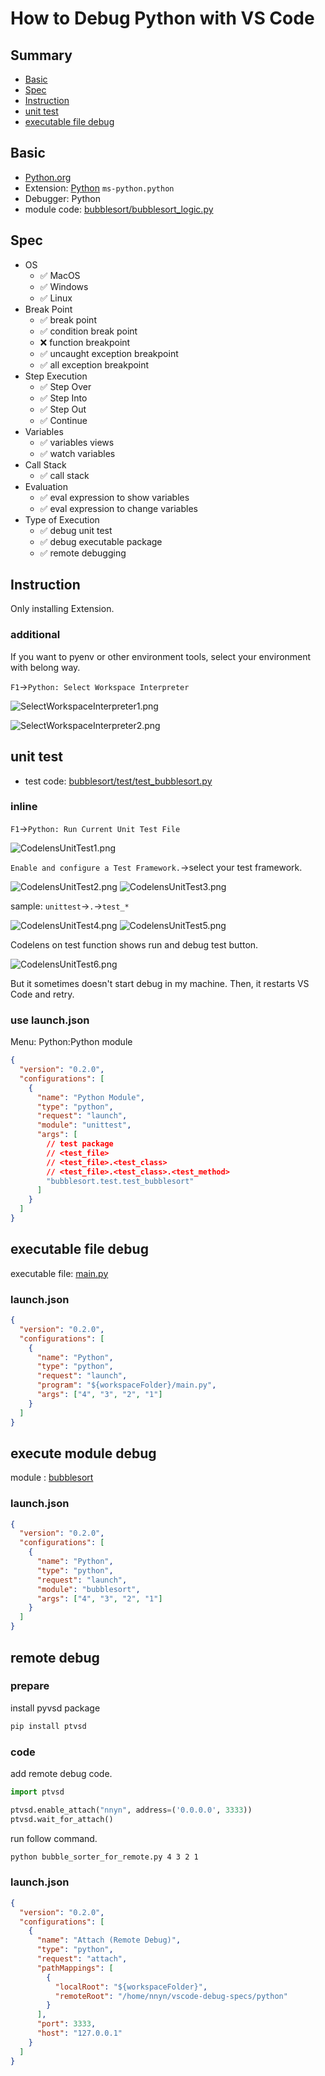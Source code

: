 # How to Debug Python with VS Code

## Summary

- [Basic](#basic)
- [Spec](#spec)
- [Instruction](#instruction)
- [unit test](#unit-test)
- [executable file debug](#executable-file-debug)

## Basic

- [Python.org](https://www.python.org/)
- Extension: [Python](https://marketplace.visualstudio.com/items?itemName=ms-python.python) `ms-python.python`
- Debugger: Python
- module code: [bubblesort/bubblesort_logic.py](https://github.com/vscode-debug-specs/python/blob/master/bubblesort/bubblesort_logic.py)

## Spec

- OS
  - ✅ MacOS
  - ✅ Windows
  - ✅ Linux
- Break Point
  - ✅ break point
  - ✅ condition break point
  - ❌ function breakpoint
  - ✅ uncaught exception breakpoint
  - ✅ all exception breakpoint
- Step Execution
  - ✅ Step Over
  - ✅ Step Into
  - ✅ Step Out
  - ✅ Continue
- Variables
  - ✅ variables views
  - ✅ watch variables
- Call Stack
  - ✅ call stack
- Evaluation
  - ✅ eval expression to show variables
  - ✅ eval expression to change variables
- Type of Execution
  - ✅ debug unit test
  - ✅ debug executable package
  - ✅ remote debugging

## Instruction

Only installing Extension.

### additional

If you want to pyenv or other environment tools, select your environment with belong way.

`F1`->`Python: Select Workspace Interpreter`

![SelectWorkspaceInterpreter1.png](SelectWorkspaceInterpreter1.png)

![SelectWorkspaceInterpreter2.png](SelectWorkspaceInterpreter2.png)

## unit test

- test code: [bubblesort/test/test_bubblesort.py](https://github.com/vscode-debug-specs/python/blob/master/bubblesort/test/test_bubblesort.py)

### inline

`F1`->`Python: Run Current Unit Test File`

![CodelensUnitTest1.png](CodelensUnitTest1.png)

`Enable and configure a Test Framework.`->select your test framework.

![CodelensUnitTest2.png](CodelensUnitTest2.png)
![CodelensUnitTest3.png](CodelensUnitTest3.png)

sample: `unittest`->`.`->`test_*`

![CodelensUnitTest4.png](CodelensUnitTest4.png)
![CodelensUnitTest5.png](CodelensUnitTest5.png)

Codelens on test function shows run and debug test button.

![CodelensUnitTest6.png](CodelensUnitTest6.png)

But it sometimes doesn't start debug in my machine. Then, it restarts VS Code and retry.

### use launch.json

Menu: Python:Python module

```json
{
  "version": "0.2.0",
  "configurations": [
    {
      "name": "Python Module",
      "type": "python",
      "request": "launch",
      "module": "unittest",
      "args": [
        // test package
        // <test_file>
        // <test_file>.<test_class>
        // <test_file>.<test_class>.<test_method>
        "bubblesort.test.test_bubblesort"
      ]
    }
  ]
}
```

## executable file debug

executable file: [main.py](https://github.com/vscode-debug-specs/python/blob/master/main.py)

### launch.json

```json
{
  "version": "0.2.0",
  "configurations": [
    {
      "name": "Python",
      "type": "python",
      "request": "launch",
      "program": "${workspaceFolder}/main.py",
      "args": ["4", "3", "2", "1"]
    }
  ]
}
```

## execute module debug

module : [bubblesort](https://github.com/vscode-debug-specs/python/tree/master/bubblesort)

### launch.json

```json
{
  "version": "0.2.0",
  "configurations": [
    {
      "name": "Python",
      "type": "python",
      "request": "launch",
      "module": "bubblesort",
      "args": ["4", "3", "2", "1"]
    }
  ]
}
```

## remote debug

### prepare

install pyvsd package

```sh
pip install ptvsd
```

### code

add remote debug code.

```python
import ptvsd

ptvsd.enable_attach("nnyn", address=('0.0.0.0', 3333))
ptvsd.wait_for_attach()
```

run follow command.

```sh
python bubble_sorter_for_remote.py 4 3 2 1
```

### launch.json

```json
{
  "version": "0.2.0",
  "configurations": [
    {
      "name": "Attach (Remote Debug)",
      "type": "python",
      "request": "attach",
      "pathMappings": [
        {
          "localRoot": "${workspaceFolder}",
          "remoteRoot": "/home/nnyn/vscode-debug-specs/python"
        }
      ],
      "port": 3333,
      "host": "127.0.0.1"
    }
  ]
}
```
